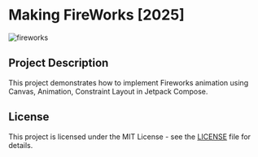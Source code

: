 # Making FireWorks [2025]

![fireworks](https://github.com/user-attachments/assets/946d0762-dd22-4083-8db8-3eb4c3803272)


## Project Description
This project demonstrates how to implement Fireworks animation using Canvas, Animation, Constraint Layout in Jetpack Compose.



## License
This project is licensed under the MIT License - see the [LICENSE](LICENSE) file for details.

